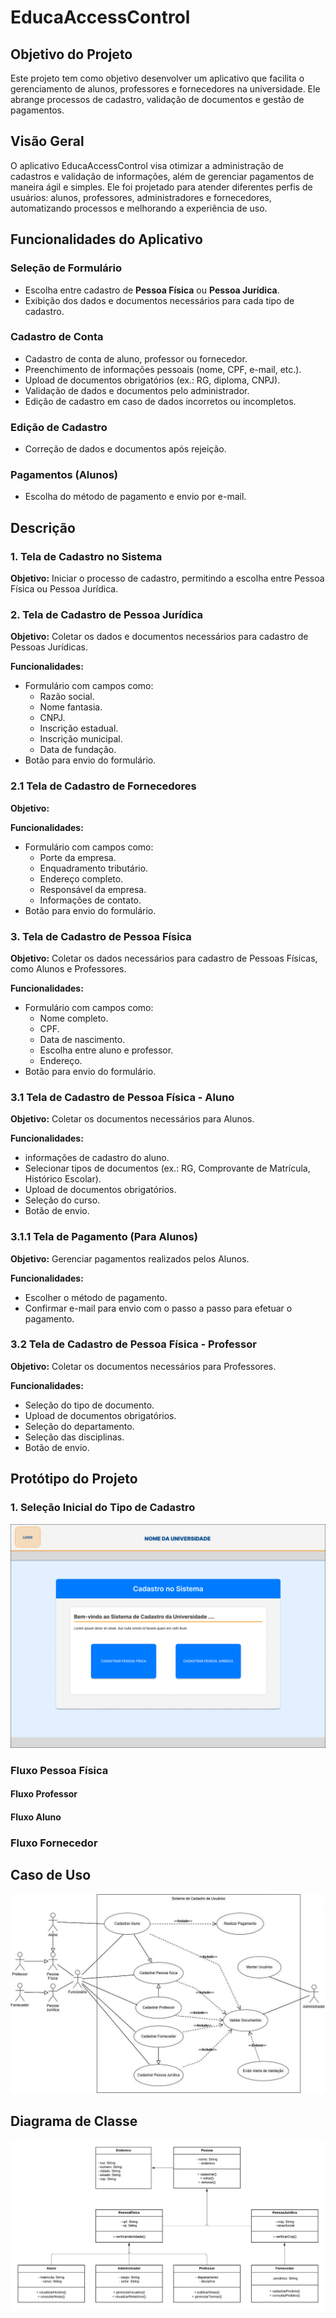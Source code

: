 # EducaAccessControl

## Objetivo do Projeto

Este projeto tem como objetivo desenvolver um aplicativo que facilita o gerenciamento de alunos, professores e fornecedores na universidade. Ele abrange processos de cadastro, validação de documentos e gestão de pagamentos.

## Visão Geral

O aplicativo EducaAccessControl visa otimizar a administração de cadastros e validação de informações, além de gerenciar pagamentos de maneira ágil e simples. Ele foi projetado para atender diferentes perfis de usuários: alunos, professores, administradores e fornecedores, automatizando processos e melhorando a experiência de uso.

## Funcionalidades do Aplicativo

### Seleção de Formulário
- Escolha entre cadastro de **Pessoa Física** ou **Pessoa Jurídica**.
- Exibição dos dados e documentos necessários para cada tipo de cadastro.

### Cadastro de Conta
- Cadastro de conta de aluno, professor ou fornecedor.
- Preenchimento de informações pessoais (nome, CPF, e-mail, etc.).
- Upload de documentos obrigatórios (ex.: RG, diploma, CNPJ).
- Validação de dados e documentos pelo administrador.
- Edição de cadastro em caso de dados incorretos ou incompletos.

### Edição de Cadastro
- Correção de dados e documentos após rejeição.

### Pagamentos (Alunos)
- Escolha do método de pagamento e envio por e-mail.

## Descrição

### 1. Tela de Cadastro no Sistema
**Objetivo:** Iniciar o processo de cadastro, permitindo a escolha entre Pessoa Física ou Pessoa Jurídica.

### 2. Tela de Cadastro de Pessoa Jurídica
**Objetivo:** Coletar os dados e documentos necessários para cadastro de Pessoas Jurídicas.

**Funcionalidades:**
- Formulário com campos como:
  - Razão social.
  - Nome fantasia.
  - CNPJ.
  - Inscrição estadual.
  - Inscrição municipal.
  - Data de fundação.
- Botão para envio do formulário.
  
### 2.1 Tela de Cadastro de Fornecedores
**Objetivo:** 

**Funcionalidades:**
- Formulário com campos como:
  - Porte da empresa.
  - Enquadramento tributário.
  - Endereço completo.
  - Responsável da empresa.
  - Informações de contato.
- Botão para envio do formulário.

### 3. Tela de Cadastro de Pessoa Física
**Objetivo:** Coletar os dados necessários para cadastro de Pessoas Físicas, como Alunos e Professores.

**Funcionalidades:**
- Formulário com campos como:
  - Nome completo.
  - CPF.
  - Data de nascimento.
  - Escolha entre aluno e professor.
  - Endereço.
- Botão para envio do formulário.

### 3.1 Tela de Cadastro de Pessoa Física - Aluno
**Objetivo:** Coletar os documentos necessários para Alunos.

**Funcionalidades:**
- informações de cadastro do aluno.
- Selecionar tipos de documentos (ex.: RG, Comprovante de Matrícula, Histórico Escolar).
- Upload de documentos obrigatórios.
- Seleção do curso.
- Botão de envio.

### 3.1.1 Tela de Pagamento (Para Alunos)
**Objetivo:** Gerenciar pagamentos realizados pelos Alunos.

**Funcionalidades:**
- Escolher o método de pagamento.
- Confirmar e-mail para envio com o passo a passo para efetuar o pagamento.

### 3.2 Tela de Cadastro de Pessoa Física - Professor
**Objetivo:** Coletar os documentos necessários para Professores.

**Funcionalidades:**
- Seleção do tipo de documento.
- Upload de documentos obrigatórios.
- Seleção do departamento.
- Seleção das disciplinas.
- Botão de envio.

## Protótipo do Projeto

### 1. Seleção Inicial do Tipo de Cadastro
![Protótipo do Projeto](Documentacao/SeleçãodeFormulário.png)

### Fluxo Pessoa Física

#### Fluxo Professor

#### Fluxo Aluno

### Fluxo Fornecedor

## Caso de Uso

![Casos de Uso](Documentacao/req_img_1.png)

## Diagrama de Classe

![Diagrama de Classe](Documentacao/diag_img_1.png)

